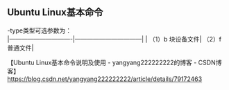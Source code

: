 ## Ubuntu Linux基本命令


-type类型可选参数为：  
|——————————-|———————————|
| （1）b 块设备文件| （2）f 普通文件|

【Ubuntu Linux基本命令说明及使用 - yangyang222222222的博客 - CSDN博客】  
https://blog.csdn.net/yangyang222222222/article/details/79172463
